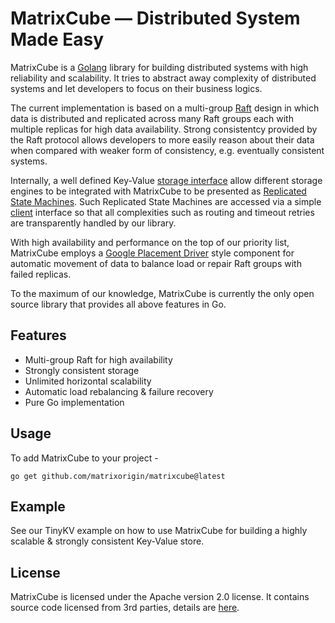 # MatrixCube — Distributed System Made Easy

MatrixCube is a [Golang](https://go.dev/) library for building distributed systems with high reliability and scalability. It tries to abstract away complexity of distributed systems and let developers to focus on their business logics. 

The current implementation is based on a multi-group [Raft](https://raft.github.io/) design in which data is distributed and replicated across many Raft groups each with multiple replicas for high data availability. Strong consistentcy provided by the Raft protocol allows developers to more easily reason about their data when compared with weaker form of consistency, e.g. eventually consistent systems. 

Internally, a well defined Key-Value [storage interface](https://github.com/matrixorigin/matrixcube/tree/main/storage) allow different storage engines to be integrated with MatrixCube to be presented as [Replicated State Machines](https://en.wikipedia.org/wiki/State_machine_replication). Such Replicated State Machines are accessed via a simple [client](https://github.com/matrixorigin/matrixcube/blob/main/client/client.go) interface so that all complexities such as routing and timeout retries are transparently handled by our library.

With high availability and performance on the top of our priority list, MatrixCube employs a [Google Placement Driver](https://static.googleusercontent.com/media/research.google.com/en//archive/spanner-osdi2012.pdf) style component for automatic movement of data to balance load or repair Raft groups with failed replicas. 

To the maximum of our knowledge, MatrixCube is currently the only open source library that provides all above features in Go. 

## Features

* Multi-group Raft for high availability
* Strongly consistent storage
* Unlimited horizontal scalability
* Automatic load rebalancing & failure recovery
* Pure Go implementation 

## Usage

To add MatrixCube to your project - 

```
go get github.com/matrixorigin/matrixcube@latest
```

## Example

See our TinyKV example on how to use MatrixCube for building a highly scalable & strongly consistent Key-Value store.

## License

MatrixCube is licensed under the Apache version 2.0 license. It contains source code licensed from 3rd parties, details are [here](https://github.com/matrixorigin/matrixcube/tree/master/licenses).
